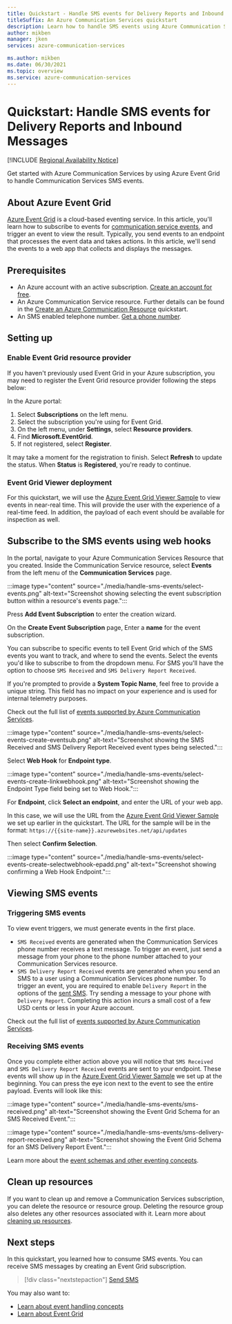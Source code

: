 ```yaml
---
title: Quickstart - Handle SMS events for Delivery Reports and Inbound Messages
titleSuffix: An Azure Communication Services quickstart
description: Learn how to handle SMS events using Azure Communication Services.
author: mikben
manager: jken
services: azure-communication-services

ms.author: mikben
ms.date: 06/30/2021
ms.topic: overview
ms.service: azure-communication-services
---
```

# Quickstart: Handle SMS events for Delivery Reports and Inbound Messages

[!INCLUDE [Regional Availability Notice](../../includes/regional-availability-include.md)]

Get started with Azure Communication Services by using Azure Event Grid to handle Communication Services SMS events.

## About Azure Event Grid

[Azure Event Grid](../../../event-grid/overview.md) is a cloud-based eventing service. In this article, you'll learn how to subscribe to events for [communication service events](../../../event-grid/event-schema-communication-services.md), and trigger an event to view the result. Typically, you send events to an endpoint that processes the event data and takes actions. In this article, we'll send the events to a web app that collects and displays the messages.

## Prerequisites
- An Azure account with an active subscription. [Create an account for free](https://azure.microsoft.com/free/?WT.mc_id=A261C142F).
- An Azure Communication Service resource. Further details can be found in the [Create an Azure Communication Resource](../create-communication-resource.md) quickstart.
- An SMS enabled telephone number. [Get a phone number](./get-phone-number.md).

## Setting up

### Enable Event Grid resource provider

If you haven't previously used Event Grid in your Azure subscription, you may need to register the Event Grid resource provider following the steps below:

In the Azure portal:

1. Select **Subscriptions** on the left menu.
2. Select the subscription you're using for Event Grid.
3. On the left menu, under **Settings**, select **Resource providers**.
4. Find **Microsoft.EventGrid**.
5. If not registered, select **Register**.

It may take a moment for the registration to finish. Select **Refresh** to update the status. When **Status** is **Registered**, you're ready to continue.

### Event Grid Viewer deployment

For this quickstart, we will use the [Azure Event Grid Viewer Sample](/samples/azure-samples/azure-event-grid-viewer/azure-event-grid-viewer/) to view events in near-real time. This will provide the user with the experience of a real-time feed. In addition, the payload of each event should be available for inspection as well.

## Subscribe to the SMS events using web hooks

In the portal, navigate to your Azure Communication Services Resource that you created. Inside the Communication Service resource, select **Events** from the left menu of the **Communication Services** page.

:::image type="content" source="./media/handle-sms-events/select-events.png" alt-text="Screenshot showing selecting the event subscription button within a resource's events page.":::

Press **Add Event Subscription** to enter the creation wizard.

On the **Create Event Subscription** page, Enter a **name** for the event subscription.

You can subscribe to specific events to tell Event Grid which of the SMS events you want to track, and where to send the events. Select the events you'd like to subscribe to from the dropdown menu. For SMS you'll have the option to choose `SMS Received` and `SMS Delivery Report Received`.

If you're prompted to provide a **System Topic Name**, feel free to provide a unique string. This field has no impact on your experience and is used for internal telemetry purposes.

Check out the full list of [events supported by Azure Communication Services](../../../event-grid/event-schema-communication-services.md).

:::image type="content" source="./media/handle-sms-events/select-events-create-eventsub.png" alt-text="Screenshot showing the SMS Received and SMS Delivery Report Received event types being selected.":::

Select **Web Hook** for **Endpoint type**.

:::image type="content" source="./media/handle-sms-events/select-events-create-linkwebhook.png" alt-text="Screenshot showing the Endpoint Type field being set to Web Hook.":::

For **Endpoint**, click **Select an endpoint**, and enter the URL of your web app.

In this case, we will use the URL from the [Azure Event Grid Viewer Sample](/samples/azure-samples/azure-event-grid-viewer/azure-event-grid-viewer/) we set up earlier in the quickstart. The URL for the sample will be in the format: `https://{{site-name}}.azurewebsites.net/api/updates`

Then select **Confirm Selection**.

:::image type="content" source="./media/handle-sms-events/select-events-create-selectwebhook-epadd.png" alt-text="Screenshot showing confirming a Web Hook Endpoint.":::

## Viewing SMS events

### Triggering SMS events

To view event triggers, we must generate events in the first place.

- `SMS Received` events are generated when the Communication Services phone number receives a text message. To trigger an event, just send a message from your phone to the phone number attached to your Communication Services resource.
- `SMS Delivery Report Received` events are generated when you send an SMS to a user using a Communication Services phone number. To trigger an event, you are required to enable `Delivery Report` in the options of the [sent SMS](../telephony-sms/send.md). Try sending a message to your phone with `Delivery Report`. Completing this action incurs a small cost of a few USD cents or less in your Azure account.

Check out the full list of [events supported by Azure Communication Services](../../../event-grid/event-schema-communication-services.md).

### Receiving SMS events

Once you complete either action above you will notice that `SMS Received` and `SMS Delivery Report Received` events are sent to your endpoint. These events will show up in the [Azure Event Grid Viewer Sample](/samples/azure-samples/azure-event-grid-viewer/azure-event-grid-viewer/) we set up at the beginning. You can press the eye icon next to the event to see the entire payload. Events will look like this:

:::image type="content" source="./media/handle-sms-events/sms-received.png" alt-text="Screenshot showing the Event Grid Schema for an SMS Received Event.":::

:::image type="content" source="./media/handle-sms-events/sms-delivery-report-received.png" alt-text="Screenshot showing the Event Grid Schema for an SMS Delivery Report Event.":::

Learn more about the [event schemas and other eventing concepts](../../../event-grid/event-schema-communication-services.md).

## Clean up resources

If you want to clean up and remove a Communication Services subscription, you can delete the resource or resource group. Deleting the resource group also deletes any other resources associated with it. Learn more about [cleaning up resources](../create-communication-resource.md#clean-up-resources).

## Next steps

In this quickstart, you learned how to consume SMS events. You can receive SMS messages by creating an Event Grid subscription.

> [!div class="nextstepaction"]
> [Send SMS](../telephony-sms/send.md)

You may also want to:

 - [Learn about event handling concepts](../../../event-grid/event-schema-communication-services.md)
 - [Learn about Event Grid](../../../event-grid/overview.md)
